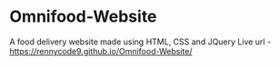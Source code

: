 # Omnifood-Website
A food delivery website made using HTML, CSS and JQuery
Live url - https://rennycode9.github.io/Omnifood-Website/
